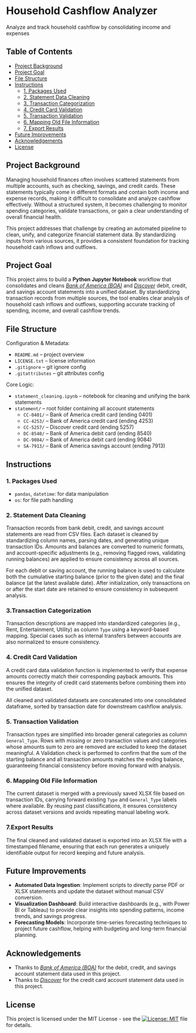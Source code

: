 # Household Cashflow Analyzer
Analyze and track household cashflow by consolidating income and expenses

## Table of Contents
- [Project Background](#project-background)
- [Project Goal](#project-goal)
- [File Structure](#file-structure)
- [Instructions](#instructions)
  - [1. Packages Used](#1-packages-used)
  - [2. Statement Data Cleaning](#2-statement-data-cleaning)
  - [3. Transaction Categorization](#3transaction-categorization)
  - [4. Credit Card Validation](#4-credit-card-validation)
  - [5. Transaction Validation](#5-transaction-validation)
  - [6. Mapping Old File Information](#6-mapping-old-file-information)
  - [7. Export Results](#7export-results)
- [Future Improvements](#future-improvements)
- [Acknowledgements](#acknowledgements)
- [License](#license)

## Project Background
Managing household finances often involves scattered statements from multiple accounts, such as checking, savings, and credit cards. These statements typically come in different formats and contain both income and expense records, making it difficult to consolidate and analyze cashflow effectively. Without a structured system, it becomes challenging to monitor spending categories, validate transactions, or gain a clear understanding of overall financial health.

This project addresses that challenge by creating an automated pipeline to clean, unify, and categorize financial statement data. By standardizing inputs from various sources, it provides a consistent foundation for tracking household cash inflows and outflows.

## Project Goal
This project aims to build a **Python Jupyter Notebook** workflow that consolidates and cleans [*Bank of America (BOA)*](https://www.bankofamerica.com/) and [*Discover*](https://www.discover.com/) debit, credit, and savings account statements into a unified dataset. By standardizing transaction records from multiple sources, the tool enables clear analysis of household cash inflows and outflows, supporting accurate tracking of spending, income, and overall cashflow trends.

## File Structure
Configuration & Metadata:
- `README.md` – project overview
- `LICENSE.txt` – license information
- `.gitignore` – git ignore config
- `.gitattributes` – git attributes config

Core Logic:
- `statement_cleaning.ipynb` – notebook for cleaning and unifying the bank statements
- `statement/` – root folder containing all account statements
  - `CC-0401/` – Bank of America credit card (ending 0401)
  - `CC-4253/` – Bank of America credit card (ending 4253)
  - `CC-5257/` – Discover credit card (ending 5257)
  - `DC-8540/` – Bank of America debit card (ending 8540)
  - `DC-9084/` – Bank of America debit card (ending 9084)
  - `SA-7913/` – Bank of America savings account (ending 7913)

## Instructions

### 1. Packages Used
- `pandas`, `datetime`: for data manipulation
- `os`: for file path handling

### 2. Statement Data Cleaning
Transaction records from bank debit, credit, and savings account statements are read from CSV files. Each dataset is cleaned by standardizing column names, parsing dates, and generating unique transaction IDs. Amounts and balances are converted to numeric formats, and account-specific adjustments (e.g., removing flagged rows, validating running balances) are applied to ensure consistency across all sources.

For each debit or saving account, the running balance is used to calculate both the cumulative starting balance (prior to the given date) and the final balance (at the latest available date). After initialization, only transactions on or after the start date are retained to ensure consistency in subsequent analysis.

### 3.Transaction Categorization 
Transaction descriptions are mapped into standardized categories (e.g., Rent, Entertainment, Utility) as column `Type` using a keyword-based mapping. Special cases such as internal transfers between accounts are also normalized to ensure consistency.

### 4. Credit Card Validation
A credit card data validation function is implemented to verify that expense amounts correctly match their corresponding payback amounts. This ensures the integrity of credit card statements before combining them into the unified dataset.

All cleaned and validated datasets are concatenated into one consolidated dataframe, sorted by transaction date for downstream cashflow analysis.

### 5. Transaction Validation
Transaction types are simplified into broader general categories as column `General_Type`. Rows with missing or zero transaction values and categories whose amounts sum to zero are removed are excluded to keep the dataset meaningful. A Validation check is performed to confirm that the sum of the starting balance and all transaction amounts matches the ending balance, guaranteeing financial consistency before moving forward with analysis.

### 6. Mapping Old File Information
The current dataset is merged with a previously saved XLSX file based on transaction IDs, carrying forward existing `Type` and `General_Type` labels where available. By reusing past classifications, it ensures consistency across dataset versions and avoids repeating manual labeling work.

### 7.Export Results
The final cleaned and validated dataset is exported into an XLSX file with a timestamped filename, ensuring that each run generates a uniquely identifiable output for record keeping and future analysis.

## Future Improvements
- **Automated Data Ingestion**: Implement scripts to directly parse PDF or XLSX statements and update the dataset without manual CSV conversion.  
- **Visualization Dashboard**: Build interactive dashboards (e.g., with Power BI or Tableau) to provide clear insights into spending patterns, income trends, and savings progress.  
- **Forecasting Models**: Incorporate time-series forecasting techniques to project future cashflow, helping with budgeting and long-term financial planning.

## Acknowledgements
- Thanks to [*Bank of America (BOA)*](https://www.bankofamerica.com/) for the debit, credit, and savings account statement data used in this project.  
- Thanks to [*Discover*](https://www.discover.com/) for the credit card account statement data used in this project.  

## License
This project is licensed under the MIT License - see the [![License: MIT](https://img.shields.io/badge/License-MIT-yellow.svg)](https://github.com/leopengningchuan/household-cashflow-analyzer?tab=MIT-1-ov-file) file for details.